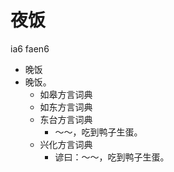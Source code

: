 # 夜饭
ia6 faen6
+ 晚饭
+ 晚饭。
  * 如皋方言词典
  * 如东方言词典
  * 东台方言词典
    - ～～，吃到鸭子生蛋。
  * 兴化方言词典
    - 谚曰：～～，吃到鸭子生蛋。
